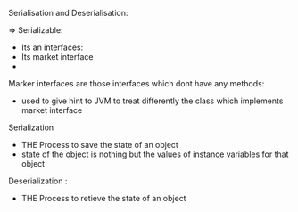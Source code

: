 Serialisation and Deserialisation:

=> Serializable:
- Its an interfaces:
- Its market interface
- 

Marker interfaces are those interfaces which dont have any methods:
- used to give hint to JVM to treat differently the class which implements market interface

Serialization
- THE Process to save the state of an object
- state of the object is nothing but the values of instance variables for that object

Deserialization :
- THE Process to retieve the state of an object
 